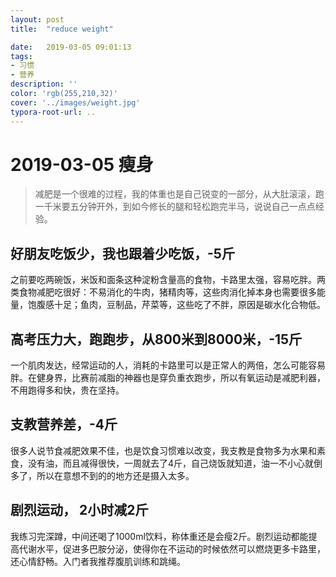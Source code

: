 ```yaml
---
layout: post
title:  "reduce weight"

date:   2019-03-05 09:01:13
tags:
- 习惯
- 营养
description: ''
color: 'rgb(255,210,32)'
cover: '../images/weight.jpg'
typora-root-url: ..
---
```


# 2019-03-05 瘦身
> 减肥是一个很难的过程，我的体重也是自己锐变的一部分，从大肚滚滚，跑一千米要五分钟开外，到如今修长的腿和轻松跑完半马，说说自己一点点经验。

## 好朋友吃饭少，我也跟着少吃饭，-5斤
之前要吃两碗饭，米饭和面条这种淀粉含量高的食物，卡路里太强，容易吃胖。两类食物减肥吃很好：不易消化的牛肉，猪精肉等，这些肉消化掉本身也需要很多能量，饱腹感十足；鱼肉，豆制品，芹菜等，这些吃了不胖，原因是碳水化合物低。

## 高考压力大，跑跑步，从800米到8000米，-15斤
一个肌肉发达，经常运动的人，消耗的卡路里可以是正常人的两倍，怎么可能容易胖。在健身界，比赛前减脂的神器也是穿负重衣跑步，所以有氧运动是减肥利器，不用跑得多和快，贵在坚持。

## 支教营养差，-4斤
很多人说节食减肥效果不佳，也是饮食习惯难以改变，我支教是食物多为水果和素食，没有油，而且减得很快，一周就去了4斤，自己烧饭就知道，油一不小心就倒多了，所以在意想不到的的地方还是摄入太多。

## 剧烈运动， 2小时减2斤
我练习完深蹲，中间还喝了1000ml饮料，称体重还是会瘦2斤。剧烈运动都能提高代谢水平，促进多巴胺分泌，使得你在不运动的时候依然可以燃烧更多卡路里，还心情舒畅。入门者我推荐腹肌训练和跳绳。



